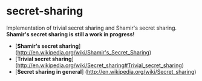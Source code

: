 secret-sharing
==============
Implementation of trivial secret sharing and Shamir's secret sharing.
**Shamir's secret sharing is still a work in progress!**

- [**Shamir's secret sharing**]
(http://en.wikipedia.org/wiki/Shamir's_Secret_Sharing)
- [**Trivial secret sharing**]
(http://en.wikipedia.org/wiki/Secret_sharing#Trivial_secret_sharing)
- [**Secret sharing in general**]
(http://en.wikipedia.org/wiki/Secret_sharing)
